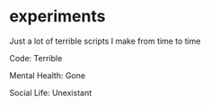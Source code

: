# experiments

Just a lot of terrible scripts I make from time to time

Code: Terrible

Mental Health: Gone

Social Life: Unexistant
